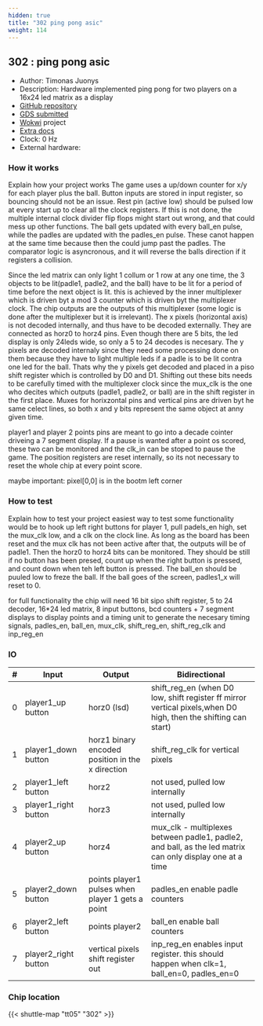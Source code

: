 ```yaml
---
hidden: true
title: "302 ping pong asic"
weight: 114
---
```


## 302 : ping pong asic

* Author: Timonas Juonys
* Description: Hardware implemented ping pong for two players on a 16x24 led matrix as a display
* [GitHub repository](https://github.com/Timonas04/pong_game)
* [GDS submitted](https://github.com/Timonas04/pong_game/actions/runs/6755804748)
* [Wokwi](https://wokwi.com/projects/380361576213660673) project
* [Extra docs]()
* Clock: 0 Hz
* External hardware: 



### How it works

Explain how your project works
The game uses a up/down counter for x/y for each player plus the ball. Button inputs are stored in input register, so bouncing should not be an issue.
Rest pin (active low) should be pulsed low at every start up to clear all the clock registers. If this is not done,
the multiple internal clock divider flip flops might start out wrong, and that could mess up other functions. The ball gets updated with every ball_en pulse, while the padles are updated
with the padles_en pulse. These canot happen at the same time because then the could jump past the padles. The comparator logic is asyncronous, and it will reverse the balls direction if it
registers a collision.

Since the led matrix can only light 1 collum or 1 row at any one time, the 3 objects to be lit(padle1, padle2, and the ball) have to be lit for a period of time before the next object is lit.
this is achieved by the inner multiplexer which is driven byt a mod 3 counter which is driven byt the multiplexer clock. The chip outputs are the outputs of this multiplexer (some logic is done after
the multiplexer but it is irrelevant). The x pixels (horizontal axis) is not decoded internally, and thus have to be decoded externally. They are connected as horz0 to horz4 pins.
Even though there are 5 bits, the led display is only 24leds wide, so only a 5 to 24 decodes is necesary. The y pixels are decoded internaly since they need some processing done on them because
they have to light multiple leds if a padle is to be lit contra one led for the ball. Thats why the y pixels get decoded and placed in a piso shift register which is controlled by D0 and D1.
Shifting out these bits needs to be carefully timed with the multiplexer clock since the mux_clk is the one who decites which outputs (padle1, padle2, or ball) are in the shift register in the first place.
Muxes for horixzontal pins and vertical pins are driven byt he same celect lines, so both x and y bits represent the same object at anny given time.

player1 and player 2 points pins are meant to go into a decade cointer driveing a 7 segment display. If a pause is wanted after a point os scored, these two can be monitored and the clk_in can be stoped
to pause the game. The position registers are reset internally, so its not necessary to reset the whole chip at every point score.

maybe important:
pixel[0,0] is in the bootm left corner


### How to test

Explain how to test your project
easiest way to test some functionality would be to hook up left right buttons for player 1, pull padels_en high, set the mux_clk low, and a clk on the clock line. As long as the board has been reset and the mux clk has not
been active after that, the outputs will be of padle1. Then the horz0 to horz4 bits can be monitored. They should be still if no button has been presed, count up when the right button is pressed,
and count down when teh left button is pressed. The ball_en should be puuled low to freze the ball. If the ball goes of the screen, padles1_x will reset to 0.

for full functionality the chip will need 16 bit sipo shift register, 5 to 24 decoder, 16*24 led matrix, 8 input buttons, bcd counters + 7 segment displays to display points and a timing unit
to generate the necesary timing signals, padles_en, ball_en, mux_clk, shift_reg_en, shift_reg_clk and inp_reg_en


### IO

| # | Input        | Output       | Bidirectional      |
|---|--------------|--------------| -------------------|
| 0 | player1_up button  | horz0 (lsd) | shift_reg_en (when D0 low, shift register ff mirror vertical pixels,when D0 high, then the shifting can start) |
| 1 | player1_down button  | horz1 binary encoded position in the x direction | shift_reg_clk for vertical pixels |
| 2 | player1_left button  | horz2 | not used, pulled low internally |
| 3 | player1_right button  | horz3 | not used, pulled low internally |
| 4 | player2_up button  | horz4 | mux_clk - multiplexes between padle1, padle2, and ball, as the led matrix can only display one at a time |
| 5 | player2_down button  | points player1 pulses when player 1 gets a point | padles_en enable padle counters |
| 6 | player2_left button  | points player2 | ball_en enable ball counters |
| 7 | player2_right button  | vertical pixels shift register out | inp_reg_en enables input register. this should happen when clk=1, ball_en=0, padles_en=0 |

### Chip location

{{< shuttle-map "tt05" "302" >}}
